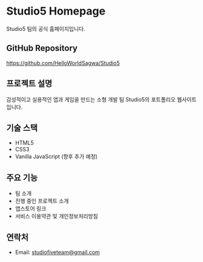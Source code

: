 # Studio5 Homepage

Studio5 팀의 공식 홈페이지입니다.

## GitHub Repository
https://github.com/HelloWorldSagwa/Studio5

## 프로젝트 설명
감성적이고 실용적인 앱과 게임을 만드는 소형 개발 팀 Studio5의 포트폴리오 웹사이트입니다.

## 기술 스택
- HTML5
- CSS3
- Vanilla JavaScript (향후 추가 예정)

## 주요 기능
- 팀 소개
- 진행 중인 프로젝트 소개
- 앱스토어 링크
- 서비스 이용약관 및 개인정보처리방침

## 연락처
- Email: studiofiveteam@gmail.com